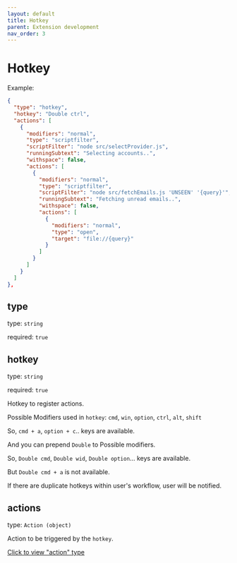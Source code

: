 ```yaml
---
layout: default
title: Hotkey
parent: Extension development
nav_order: 3
---
```


# Hotkey

Example:

```json
{
  "type": "hotkey",
  "hotkey": "Double ctrl",
  "actions": [
    {
      "modifiers": "normal",
      "type": "scriptfilter",
      "scriptFilter": "node src/selectProvider.js",
      "runningSubtext": "Selecting accounts..",
      "withspace": false,
      "actions": [
        {
          "modifiers": "normal",
          "type": "scriptfilter",
          "scriptFilter": "node src/fetchEmails.js 'UNSEEN' '{query}'",
          "runningSubtext": "Fetching unread emails..",
          "withspace": false,
          "actions": [
            {
              "modifiers": "normal",
              "type": "open",
              "target": "file://{query}"
            }
          ]
        }
      ]
    }
  ]
},
```

## type

type: `string`

required: `true`

## hotkey

type: `string`

required: `true`

Hotkey to register actions.

Possible Modifiers used in `hotkey`: `cmd`, `win`, `option`, `ctrl`, `alt`, `shift`

So, `cmd + a`, `option + c`.. keys are available. 

And you can prepend `Double` to Possible modifiers.

So, `Double cmd`, `Double wid`, `Double option`... keys are available.

But `Double cmd + a` is not available.

If there are duplicate hotkeys within user's workflow, user will be notified.

## actions

type: `Action (object)`

Action to be triggered by the `hotkey`.

[Click to view "action" type](./documents/action-description.md)
